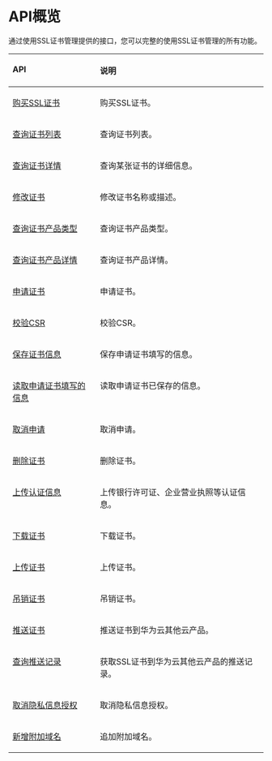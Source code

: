 # API概览<a name="ZH-CN_TOPIC_0182547650"></a>

通过使用SSL证书管理提供的接口，您可以完整的使用SSL证书管理的所有功能。

<a name="table206154715280"></a>
<table><thead align="left"><tr id="row36134711281"><th class="cellrowborder" valign="top" width="34.27%" id="mcps1.1.3.1.1"><p id="p761647132813"><a name="p761647132813"></a><a name="p761647132813"></a>API</p>
</th>
<th class="cellrowborder" valign="top" width="65.73%" id="mcps1.1.3.1.2"><p id="p186947172819"><a name="p186947172819"></a><a name="p186947172819"></a>说明</p>
</th>
</tr>
</thead>
<tbody><tr id="row146134792816"><td class="cellrowborder" valign="top" width="34.27%" headers="mcps1.1.3.1.1 "><p id="p06154762818"><a name="p06154762818"></a><a name="p06154762818"></a><a href="购买SSL证书.md">购买SSL证书</a></p>
</td>
<td class="cellrowborder" valign="top" width="65.73%" headers="mcps1.1.3.1.2 "><p id="p9674742820"><a name="p9674742820"></a><a name="p9674742820"></a>购买SSL证书。</p>
</td>
</tr>
<tr id="row463474281"><td class="cellrowborder" valign="top" width="34.27%" headers="mcps1.1.3.1.1 "><p id="p19694719285"><a name="p19694719285"></a><a name="p19694719285"></a><a href="查询证书列表.md">查询证书列表</a></p>
</td>
<td class="cellrowborder" valign="top" width="65.73%" headers="mcps1.1.3.1.2 "><p id="p17716472284"><a name="p17716472284"></a><a name="p17716472284"></a>查询证书列表。</p>
</td>
</tr>
<tr id="row15724772812"><td class="cellrowborder" valign="top" width="34.27%" headers="mcps1.1.3.1.1 "><p id="p8784792819"><a name="p8784792819"></a><a name="p8784792819"></a><a href="查询证书详情.md">查询证书详情</a></p>
</td>
<td class="cellrowborder" valign="top" width="65.73%" headers="mcps1.1.3.1.2 "><p id="p6784742811"><a name="p6784742811"></a><a name="p6784742811"></a>查询某张证书的详细信息。</p>
</td>
</tr>
<tr id="row17774752820"><td class="cellrowborder" valign="top" width="34.27%" headers="mcps1.1.3.1.1 "><p id="p9710474284"><a name="p9710474284"></a><a name="p9710474284"></a><a href="修改证书.md">修改证书</a></p>
</td>
<td class="cellrowborder" valign="top" width="65.73%" headers="mcps1.1.3.1.2 "><p id="p1677472286"><a name="p1677472286"></a><a name="p1677472286"></a>修改证书名称或描述。</p>
</td>
</tr>
<tr id="row871447202812"><td class="cellrowborder" valign="top" width="34.27%" headers="mcps1.1.3.1.1 "><p id="p4734716289"><a name="p4734716289"></a><a name="p4734716289"></a><a href="查询证书产品类型.md">查询证书产品类型</a></p>
</td>
<td class="cellrowborder" valign="top" width="65.73%" headers="mcps1.1.3.1.2 "><p id="p1772047142815"><a name="p1772047142815"></a><a name="p1772047142815"></a>查询证书产品类型。</p>
</td>
</tr>
<tr id="row97134719285"><td class="cellrowborder" valign="top" width="34.27%" headers="mcps1.1.3.1.1 "><p id="p15764742810"><a name="p15764742810"></a><a name="p15764742810"></a><a href="查询证书产品详情.md">查询证书产品详情</a></p>
</td>
<td class="cellrowborder" valign="top" width="65.73%" headers="mcps1.1.3.1.2 "><p id="p17734772816"><a name="p17734772816"></a><a name="p17734772816"></a>查询证书产品详情。</p>
</td>
</tr>
<tr id="row1271847172818"><td class="cellrowborder" valign="top" width="34.27%" headers="mcps1.1.3.1.1 "><p id="p1172047132817"><a name="p1172047132817"></a><a name="p1172047132817"></a><a href="申请证书.md">申请证书</a></p>
</td>
<td class="cellrowborder" valign="top" width="65.73%" headers="mcps1.1.3.1.2 "><p id="p17447102819"><a name="p17447102819"></a><a name="p17447102819"></a>申请证书。</p>
</td>
</tr>
<tr id="row5734710288"><td class="cellrowborder" valign="top" width="34.27%" headers="mcps1.1.3.1.1 "><p id="p127134710283"><a name="p127134710283"></a><a name="p127134710283"></a><a href="校验CSR.md">校验CSR</a></p>
</td>
<td class="cellrowborder" valign="top" width="65.73%" headers="mcps1.1.3.1.2 "><p id="p871847182811"><a name="p871847182811"></a><a name="p871847182811"></a>校验CSR。</p>
</td>
</tr>
<tr id="row147347122813"><td class="cellrowborder" valign="top" width="34.27%" headers="mcps1.1.3.1.1 "><p id="p47164717284"><a name="p47164717284"></a><a name="p47164717284"></a><a href="保存证书信息.md">保存证书信息</a></p>
</td>
<td class="cellrowborder" valign="top" width="65.73%" headers="mcps1.1.3.1.2 "><p id="p775478287"><a name="p775478287"></a><a name="p775478287"></a>保存申请证书填写的信息。</p>
</td>
</tr>
<tr id="row77164712814"><td class="cellrowborder" valign="top" width="34.27%" headers="mcps1.1.3.1.1 "><p id="p67194716283"><a name="p67194716283"></a><a name="p67194716283"></a><a href="读取申请证书填写的信息.md">读取申请证书填写的信息</a></p>
</td>
<td class="cellrowborder" valign="top" width="65.73%" headers="mcps1.1.3.1.2 "><p id="p17794762813"><a name="p17794762813"></a><a name="p17794762813"></a>读取申请证书已保存的信息。</p>
</td>
</tr>
<tr id="row171471284"><td class="cellrowborder" valign="top" width="34.27%" headers="mcps1.1.3.1.1 "><p id="p15720473289"><a name="p15720473289"></a><a name="p15720473289"></a><a href="取消申请.md">取消申请</a></p>
</td>
<td class="cellrowborder" valign="top" width="65.73%" headers="mcps1.1.3.1.2 "><p id="p0774715286"><a name="p0774715286"></a><a name="p0774715286"></a>取消申请。</p>
</td>
</tr>
<tr id="row187174742817"><td class="cellrowborder" valign="top" width="34.27%" headers="mcps1.1.3.1.1 "><p id="p177114711283"><a name="p177114711283"></a><a name="p177114711283"></a><a href="删除证书.md">删除证书</a></p>
</td>
<td class="cellrowborder" valign="top" width="65.73%" headers="mcps1.1.3.1.2 "><p id="p127347112819"><a name="p127347112819"></a><a name="p127347112819"></a>删除证书。</p>
</td>
</tr>
<tr id="row97184712813"><td class="cellrowborder" valign="top" width="34.27%" headers="mcps1.1.3.1.1 "><p id="p13734719283"><a name="p13734719283"></a><a name="p13734719283"></a><a href="上传认证信息.md">上传认证信息</a></p>
</td>
<td class="cellrowborder" valign="top" width="65.73%" headers="mcps1.1.3.1.2 "><p id="p157347162817"><a name="p157347162817"></a><a name="p157347162817"></a>上传银行许可证、企业营业执照等认证信息。</p>
</td>
</tr>
<tr id="row471147162812"><td class="cellrowborder" valign="top" width="34.27%" headers="mcps1.1.3.1.1 "><p id="p571147162815"><a name="p571147162815"></a><a name="p571147162815"></a><a href="下载证书.md">下载证书</a></p>
</td>
<td class="cellrowborder" valign="top" width="65.73%" headers="mcps1.1.3.1.2 "><p id="p1271470286"><a name="p1271470286"></a><a name="p1271470286"></a>下载证书。</p>
</td>
</tr>
<tr id="row177947112810"><td class="cellrowborder" valign="top" width="34.27%" headers="mcps1.1.3.1.1 "><p id="p18784711286"><a name="p18784711286"></a><a name="p18784711286"></a><a href="上传证书.md">上传证书</a></p>
</td>
<td class="cellrowborder" valign="top" width="65.73%" headers="mcps1.1.3.1.2 "><p id="p28144710283"><a name="p28144710283"></a><a name="p28144710283"></a>上传证书。</p>
</td>
</tr>
<tr id="row1281847122811"><td class="cellrowborder" valign="top" width="34.27%" headers="mcps1.1.3.1.1 "><p id="p138184714288"><a name="p138184714288"></a><a name="p138184714288"></a><a href="吊销证书.md">吊销证书</a></p>
</td>
<td class="cellrowborder" valign="top" width="65.73%" headers="mcps1.1.3.1.2 "><p id="p15864772820"><a name="p15864772820"></a><a name="p15864772820"></a>吊销证书。</p>
</td>
</tr>
<tr id="row58194715283"><td class="cellrowborder" valign="top" width="34.27%" headers="mcps1.1.3.1.1 "><p id="p14815472281"><a name="p14815472281"></a><a name="p14815472281"></a><a href="推送证书.md">推送证书</a></p>
</td>
<td class="cellrowborder" valign="top" width="65.73%" headers="mcps1.1.3.1.2 "><p id="p18194720282"><a name="p18194720282"></a><a name="p18194720282"></a>推送证书到华为云其他云产品。</p>
</td>
</tr>
<tr id="row128247172818"><td class="cellrowborder" valign="top" width="34.27%" headers="mcps1.1.3.1.1 "><p id="p8884732816"><a name="p8884732816"></a><a name="p8884732816"></a><a href="查询推送记录.md">查询推送记录</a></p>
</td>
<td class="cellrowborder" valign="top" width="65.73%" headers="mcps1.1.3.1.2 "><p id="p208154710281"><a name="p208154710281"></a><a name="p208154710281"></a>获取SSL证书到华为云其他云产品的推送记录。</p>
</td>
</tr>
<tr id="row0864702812"><td class="cellrowborder" valign="top" width="34.27%" headers="mcps1.1.3.1.1 "><p id="p15834792817"><a name="p15834792817"></a><a name="p15834792817"></a><a href="取消隐私信息授权.md">取消隐私信息授权</a></p>
</td>
<td class="cellrowborder" valign="top" width="65.73%" headers="mcps1.1.3.1.2 "><p id="p1981647192812"><a name="p1981647192812"></a><a name="p1981647192812"></a>取消隐私信息授权。</p>
</td>
</tr>
<tr id="row7816476287"><td class="cellrowborder" valign="top" width="34.27%" headers="mcps1.1.3.1.1 "><p id="p128114772811"><a name="p128114772811"></a><a name="p128114772811"></a><a href="新增附加域名.md">新增附加域名</a></p>
</td>
<td class="cellrowborder" valign="top" width="65.73%" headers="mcps1.1.3.1.2 "><p id="p1286471280"><a name="p1286471280"></a><a name="p1286471280"></a>追加附加域名。</p>
</td>
</tr>
</tbody>
</table>

